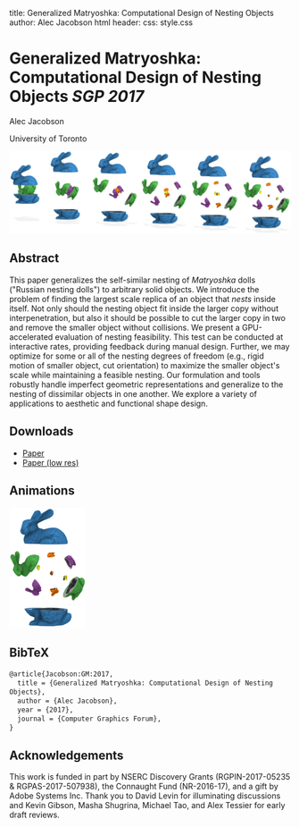 title: Generalized Matryoshka: Computational Design of Nesting Objects
author: Alec Jacobson
html header: <meta property="og:image" content="http://www.dgp.toronto.edu/projects/matryoshka/matryoshka-teaser.jpg" />
<meta property="og:description" content="This paper generalizes the
self-similar nesting of Matryoshka dolls (&quot;Russian nesting dolls&quot;) to
arbitrary solid objects. We introduce the problem of finding the largest scale
replica of an object that nests inside itself. Not only should the nesting
object fit inside the larger copy without interpenetration, but also it should
be possible to cut the larger copy in two and remove the smaller object without
collisions. We present a GPU-accelerated evaluation of nesting feasibility.
This test can be conducted at interactive rates, providing feedback during
manual design. Further, we may optimize for some or all of the nesting degrees
of freedom (e.g., rigid motion of smaller object, cut orientation) to maximize
the smaller object's scale while maintaining a feasible nesting. Our
formulation and tools robustly handle imperfect geometric representations and
generalize to the nesting of dissimilar objects in one another. We explore a
variety of applications to aesthetic and functional shape design.
" />
css: style.css

# Generalized Matryoshka: Computational Design of Nesting Objects _SGP 2017_

<div class=authors>

Alec Jacobson

University of Toronto

</div>

![](matryoshka-teaser.jpg)

## Abstract

This paper generalizes the self-similar nesting of _Matryoshka_ dolls ("Russian
nesting dolls") to arbitrary solid objects. We introduce the problem of finding
the largest scale replica of an object that _nests_ inside itself. Not only
should the nesting object fit inside the larger copy without interpenetration,
but also it should be possible to cut the larger copy in two and remove the
smaller object without collisions. We present a GPU-accelerated evaluation of
nesting feasibility. This test can be conducted at interactive rates, providing
feedback during manual design. Further, we may optimize for some or all of the
nesting degrees of freedom (e.g., rigid motion of smaller object, cut
orientation) to maximize the smaller object's scale while maintaining a
feasible nesting. Our formulation and tools robustly handle imperfect geometric
representations and generalize to the nesting of dissimilar objects in one
another. We explore a variety of applications to aesthetic and functional shape
design.

## Downloads

 - [Paper](generalized-matryoshka-computational-design-of-nesting-objects-sgp-2017-jacobson.pdf )
 - [Paper (low res)](generalized-matryoshka-computational-design-of-nesting-objects-sgp-2017-compressed-jacobson.pdf)

## Animations

![](matryoshka-bunnies.gif)

## BibTeX

```
@article{Jacobson:GM:2017,
  title = {Generalized Matryoshka: Computational Design of Nesting Objects},
  author = {Alec Jacobson},
  year = {2017},
  journal = {Computer Graphics Forum}, 
}
```
## Acknowledgements 

This work is funded in part by NSERC Discovery Grants (RGPIN-2017-05235 &
RGPAS-2017-507938), the Connaught Fund (NR-2016-17), and a gift by Adobe
Systems Inc. Thank you to David Levin for illuminating discussions and Kevin
Gibson, Masha Shugrina, Michael Tao, and Alex Tessier for early draft reviews.
